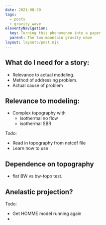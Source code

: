 ```yaml
---
date: 2021-08-30
tags:
  - posts
  - gravity_wave
eleventyNavigation:
  key: Turning this phenomenon into a paper
  parent: The two-mountain gravity wave
layout: layouts/post.njk
---
```


## What do I need for a story:
* Relevance to actual modeling.
* Method of addressing problem.
* Actual cause of problem

## Relevance to modeling:
  * Complex topography with 
    * isothermal no flow
    * isothermal SBR

Todo:
  * Read in topography from netcdf file
  * Learn how to use 

## Dependence on topography
  * flat BW vs bw-topo test.

## Anelastic projection?

Todo:
* Get HOMME model running again 
* 